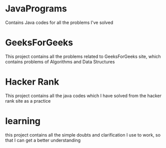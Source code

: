 # JavaPrograms

Contains Java codes for all the problems I've solved

# GeeksForGeeks
This project contains all the problems related to GeeksForGeeks site, which contains problems of Algorithms and Data Structures

# Hacker Rank
This project contains all the java codes which I have solved from the hacker rank site as a practice

# learning
this project contains all the simple doubts and clarification I use to work, so that I can get a better understanding
